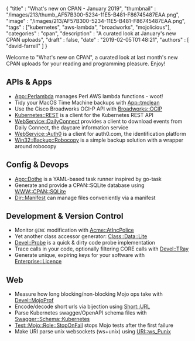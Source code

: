 {
   "title" : "What's new on CPAN - January 2019",
   "thumbnail" : "/images/213/thumb_AF57B300-5234-11E5-B481-F86745487EAA.png",
   "image" : "/images/213/AF57B300-5234-11E5-B481-F86745487EAA.png",
   "tags" : ["kubernetes", "aws-lambda", "broadworks", "mojolicious"],
   "categories" : "cpan",
   "description" : "A curated look at January's new CPAN uploads",
   "draft" : false,
   "date" : "2019-02-05T01:48:21",
   "authors" : [
      "david-farrell"
   ]
}


Welcome to "What's new on CPAN", a curated look at last month's new CPAN uploads for your reading and programming pleasure. Enjoy!

APIs & Apps
-----------
* [App::Perlambda](https://metacpan.org/pod/App::Perlambda) manages Perl AWS lambda functions - woot!
* Tidy your MacOS Time Machine backups with [App::tmclean](https://metacpan.org/pod/distribution/App-tmclean/script/tmclean)
* Use the Cisco Broadworks OCI-P API with [Broadworks::OCIP](https://metacpan.org/pod/Broadworks::OCIP)
* [Kubernetes::REST](https://metacpan.org/pod/Kubernetes::REST) is a client for the Kubernetes REST API
* [WebService::DailyConnect](https://metacpan.org/pod/WebService::DailyConnect) provides a client to download events from Daily Connect, the daycare information service
* [WebService::Auth0](https://metacpan.org/pod/WebService::Auth0) is a client for auth0.com, the identification platform
* [Win32::Backup::Robocopy](https://metacpan.org/pod/Win32::Backup::Robocopy) is a simple backup solution with a wrapper around robocopy


Config & Devops
---------------
* [App::Dothe](https://metacpan.org/pod/App::Dothe) is a YAML-based task runner inspired by go-task
* Generate and provide a CPAN::SQLite database using [WWW::CPAN::SQLite](https://metacpan.org/pod/WWW::CPAN::SQLite)
* [Dir::Manifest](https://metacpan.org/pod/Dir::Manifest) can manage files conveniently via a manifest


Development & Version Control
-----------------------------
* Monitor `@INC` modification with [Acme::AtIncPolice](https://metacpan.org/pod/Acme::AtIncPolice)
* Yet another class accessor generator: [Class::Data::Lite](https://metacpan.org/pod/Class::Data::Lite)
* [Devel::Probe](https://metacpan.org/pod/Devel::Probe) is a quick & dirty code probe implementation
* Trace calls in your code, optionally filtering CORE calls with [Devel::TRay](https://metacpan.org/pod/Devel::TRay)
* Generate unique, expiring keys for your software with [Enterprise::Licence](https://metacpan.org/pod/Enterprise::Licence)


Web
---
* Measure how long blocking/non-blocking Mojo ops take with [Devel::MojoProf](https://metacpan.org/pod/Devel::MojoProf)
* Encode/decode short urls via bijection using [Short::URL](https://metacpan.org/pod/Short::URL)
* Parse Kubernetes swagger/OpenAPI schema files with [Swagger::Schema::Kubernetes](https://metacpan.org/pod/Swagger::Schema::Kubernetes)
* [Test::Mojo::Role::StopOnFail](https://metacpan.org/pod/Test::Mojo::Role::StopOnFail) stops Mojo tests after the first failure
* Make URI parse unix websockets (ws+unix) using [URI::ws_Punix](https://metacpan.org/pod/URI::ws_Punix)


